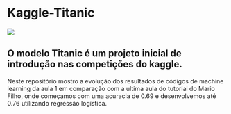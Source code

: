 # Kaggle-Titanic
<img src="https://www.dataquest.io/wp-content/uploads/2017/12/kaggle-fundamentals.png">

## O modelo Titanic é um projeto inicial de introdução nas competições do kaggle.

Neste repositório mostro a evolução dos resultados de códigos de machine learning da aula 1 em comparação com a ultima aula do tutorial do Mario Filho, onde começamos com uma acuracia de 0.69 e desenvolvemos até  0.76 utilizando regressão logística.
